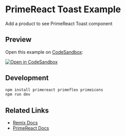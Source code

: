 # PrimeReact Toast Example

Add a product to see PrimeReact Toast component

## Preview

Open this example on [CodeSandbox](https://codesandbox.com):

[![Open in CodeSandbox](https://codesandbox.io/static/img/play-codesandbox.svg)](https://codesandbox.io/s/github/remix-run/examples/tree/main/primereact-toast)

## Development
```sh
npm install primereact primeflex primeicons
npm run dev
```

## Related Links

- [Remix Docs](https://remix.run/docs)
- [PrimeReact Docs](https://primefaces.org/primereact/setup)
